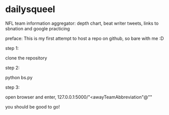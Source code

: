 # dailysqueel
NFL team information aggregator: depth chart, beat writer tweets, links to sbnation and google practicing

preface:
This is my first attempt to host a repo on github, so bare with me :D

step 1:

clone the repository

step 2:

python bs.py

step 3:

open browser and enter, 127.0.0.1:5000/"<awayTeamAbbreviation"@"<homeTeamAbbreviation>"

you should be good to go!
